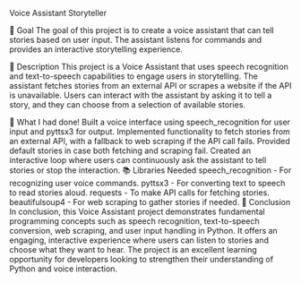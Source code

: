 Voice Assistant Storyteller

🎯 Goal
The goal of this project is to create a voice assistant that can tell stories based on user input. The assistant listens for commands and provides an interactive storytelling experience.

🧾 Description
This project is a Voice Assistant that uses speech recognition and text-to-speech capabilities to engage users in storytelling. The assistant fetches stories from an external API or scrapes a website if the API is unavailable. Users can interact with the assistant by asking it to tell a story, and they can choose from a selection of available stories.

🧮 What I had done!
Built a voice interface using speech_recognition for user input and pyttsx3 for output.
Implemented functionality to fetch stories from an external API, with a fallback to web scraping if the API call fails.
Provided default stories in case both fetching and scraping fail.
Created an interactive loop where users can continuously ask the assistant to tell stories or stop the interaction.
📚 Libraries Needed
speech_recognition - For recognizing user voice commands.
pyttsx3 - For converting text to speech to read stories aloud.
requests - To make API calls for fetching stories.
beautifulsoup4 - For web scraping to gather stories if needed.
📢 Conclusion
In conclusion, this Voice Assistant project demonstrates fundamental programming concepts such as speech recognition, text-to-speech conversion, web scraping, and user input handling in Python. It offers an engaging, interactive experience where users can listen to stories and choose what they want to hear. The project is an excellent learning opportunity for developers looking to strengthen their understanding of Python and voice interaction.
